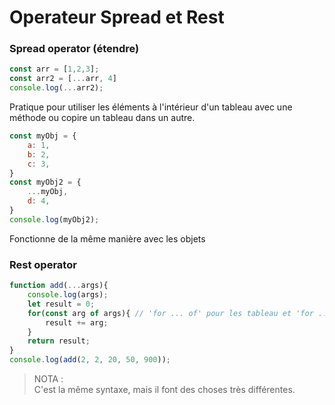 # Operateur Spread et Rest

### Spread operator (étendre)

```js
const arr = [1,2,3];
const arr2 = [...arr, 4]
console.log(...arr2);
```
Pratique pour utiliser les éléments à l'intérieur d'un tableau avec une méthode ou copire un tableau dans un autre.
```js
const myObj = {
    a: 1,
    b: 2,
    c: 3,
}
const myObj2 = {
    ...myObj,
    d: 4,
}
console.log(myObj2);
```
Fonctionne de la même manière avec les objets

### Rest operator
```js
function add(...args){
    console.log(args);
    let result = 0;
    for(const arg of args){ // 'for ... of' pour les tableau et 'for ... in' pour les objets
        result += arg;
    }
    return result;
}
console.log(add(2, 2, 20, 50, 900));
```

>NOTA :  
C'est la même syntaxe, mais il font des choses très différentes.  